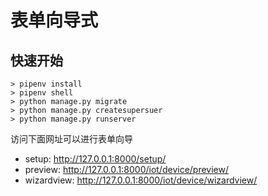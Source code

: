# 表单向导式

## 快速开始

    > pipenv install
    > pipenv shell
    > python manage.py migrate
    > python manage.py createsupersuer
    > python manage.py runserver


访问下面网址可以进行表单向导

- setup: http://127.0.0.1:8000/setup/
- preview: http://127.0.0.1:8000/iot/device/preview/
- wizardview: http://127.0.0.1:8000/iot/device/wizardview/
